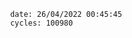 

                date: 26/04/2022 00:45:45
                cycles: 100980

                         